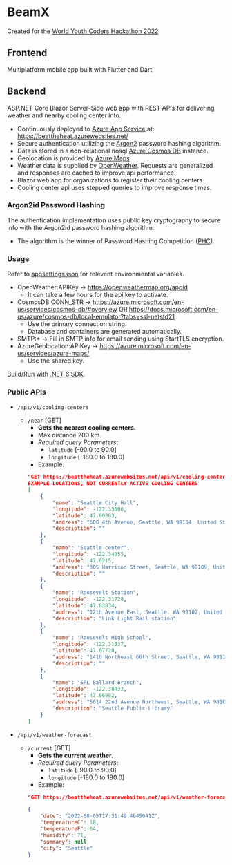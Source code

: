 # BeamX

Created for the [World Youth Coders Hackathon 2022](https://www.worldcodingclub.org/world-youth-coders-hackathon-2022/)

## Frontend
Multiplatform mobile app built with Flutter and Dart.

## Backend
ASP.NET Core Blazor Server-Side web app with REST APIs for delivering weather and nearby cooling center into.

* Continuously deployed to [Azure App Service](https://azure.microsoft.com/en-us/services/app-service/) at: https://beattheheat.azurewebsites.net/
* Secure authentication utilizing the [Argon2](https://github.com/P-H-C/phc-winner-argon2) password hashing algorithm.
* Data is stored in a non-relational nosql [Azure Cosmos DB](https://azure.microsoft.com/en-us/services/cosmos-db/) instance.
* Geolocation is provided by [Azure Maps](https://azure.microsoft.com/en-us/services/azure-maps/)
* Weather data is supplied by [OpenWeather](openweathermap.org). Requests are generalized and responses are cached to improve api performance.
* Blazor web app for organizations to register their cooling centers.
* Cooling center api uses stepped queries to improve response times.

### Argon2id Password Hashing
The authentication implementation uses public key cryptography to secure info with the Argon2id password hashing algorithm.
* The algorithm is the winner of Password Hashing Competition ([PHC](https://www.password-hashing.net/)).

### Usage
Refer to [appsettings.json](https://github.com/AbhinavAkkiraju/BeatTheHeat/blob/main/src/BeatTheHeat.Web/appsettings.json) for relevent environmental variables.
* OpenWeather:APIKey -> https://openweathermap.org/appid
    * It can take a few hours for the api key to activate.
* CosmosDB:CONN_STR -> https://azure.microsoft.com/en-us/services/cosmos-db/#overview OR https://docs.microsoft.com/en-us/azure/cosmos-db/local-emulator?tabs=ssl-netstd21
    * Use the primary connection string.
    * Database and containers are generated automatically.
* SMTP:* -> Fill in SMTP info for email sending using StartTLS encryption.
* AzureGeolocation:APIKey -> https://azure.microsoft.com/en-us/services/azure-maps/
    * Use the shared key.

Build/Run with [.NET 6 SDK](https://dotnet.microsoft.com/en-us/download/dotnet/6.0).

### Public APIs

* `/api/v1/cooling-centers`
    * `/near` [GET]
        * __Gets the nearest cooling centers.__
        * Max distance 200 km.
        * *Required query Parameters*:
            * `latitude` [-90.0 to 90.0]
            * `longitude` [-180.0 to 180.0]
        * Example: 
        ```json
        "GET https://beattheheat.azurewebsites.net/api/v1/cooling-centers/near?latitude=47.6062&longitude=-122.3321"
        EXAMPLE LOCATIONS, NOT CURRENTLY ACTIVE COOLING CENTERS
        [
            {
                "name": "Seattle City Hall",
                "longitude": -122.33006,
                "latitude": 47.60383,
                "address": "600 4th Avenue, Seattle, WA 98104, United States ",
                "description": ""
            },
            {
                "name": "Seattle center",
                "longitude": -122.34955,
                "latitude": 47.6215,
                "address": "305 Harrison Street, Seattle, WA 98109, United States ",
                "description": ""
            },
            {
                "name": "Roosevelt Station",
                "longitude": -122.31728,
                "latitude": 47.63834,
                "address": "12th Avenue East, Seattle, WA 98102, United States ",
                "description": "Link Light Rail station"
            },
            {
                "name": "Roosevelt High School",
                "longitude": -122.31337,
                "latitude": 47.67728,
                "address": "1410 Northeast 66th Street, Seattle, WA 98115, United States ",
                "description": ""
            },
            {
                "name": "SPL Ballard Branch",
                "longitude": -122.38432,
                "latitude": 47.66982,
                "address": "5614 22nd Avenue Northwest, Seattle, WA 98107, United States ",
                "description": "Seattle Public Library"
            }
        ]
        ```

* `/api/v1/weather-forecast`
    * `/current` [GET]
        * __Gets the current weather.__
        * *Required query Parameters*:
            * `latitude` [-90.0 to 90.0]
            * `longitude` [-180.0 to 180.0]
        * Example: 
        ```json
        "GET https://beattheheat.azurewebsites.net/api/v1/weather-forecast/current?latitude=47.6062&longitude=-122.3321"

        {
            "date": "2022-08-05T17:31:49.4645041Z",
            "temperatureC": 18,
            "temperatureF": 64,
            "humidity": 71,
            "summary": null,
            "city": "Seattle"
        }
        ```

